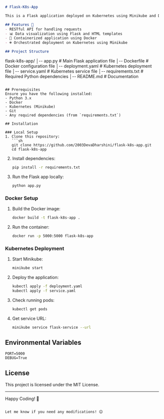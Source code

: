 

```markdown
# Flask-K8s-App

This is a Flask application deployed on Kubernetes using Minikube and Docker.

## Features 🚀
- RESTful API for handling requests
- 📊 Data visualization using Flask and HTML templates
- 🐳 Containerized application using Docker
- ☸️ Orchestrated deployment on Kubernetes using Minikube

## Project Structure
```
flask-k8s-app/
│-- app.py             # Main Flask application file
│-- Dockerfile         # Docker configuration file
│-- deployment.yaml    # Kubernetes deployment file
│-- service.yaml       # Kubernetes service file
│-- requirements.txt   # Required Python dependencies
│-- README.md          # Documentation
```

## Prerequisites
Ensure you have the following installed:
- Python 3.x
- Docker
- Kubernetes (Minikube)
- Git
- Any required dependencies (from `requirements.txt`)

## Installation

### Local Setup
1. Clone this repository:
   ```sh
   git clone https://github.com/2003DevaDharshini/flask-k8s-app.git
   cd flask-k8s-app
   ```
2. Install dependencies:
   ```sh
   pip install -r requirements.txt
   ```
3. Run the Flask app locally:
   ```sh
   python app.py
   ```

### Docker Setup
1. Build the Docker image:
   ```sh
   docker build -t flask-k8s-app .
   ```
2. Run the container:
   ```sh
   docker run -p 5000:5000 flask-k8s-app
   ```

### Kubernetes Deployment
1. Start Minikube:
   ```sh
   minikube start
   ```
2. Deploy the application:
   ```sh
   kubectl apply -f deployment.yaml
   kubectl apply -f service.yaml
   ```
3. Check running pods:
   ```sh
   kubectl get pods
   ```
4. Get service URL:
   ```sh
   minikube service flask-service --url
   ```

## Environmental Variables
```
PORT=5000
DEBUG=True
```

## License
This project is licensed under the MIT License.

---

Happy Coding! 🚀
```

Let me know if you need any modifications! 😊
